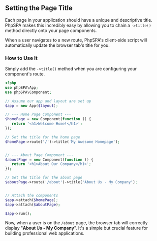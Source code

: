 ## Setting the Page Title

Each page in your application should have a unique and descriptive title. PhpSPA makes this incredibly easy by allowing you to chain a `->title()` method directly onto your page components.

When a user navigates to a new route, PhpSPA's client-side script will automatically update the browser tab's title for you.

### How to Use It

Simply add the `->title()` method when you are configuring your component's route.

```php
<?php
use phpSPA\App;
use phpSPA\Component;

// Assume our app and layout are set up
$app = new App($layout);

// --- Home Page Component ---
$homePage = new Component(function () {
   return '<h1>Welcome Home!</h1>';
});

// Set the title for the home page
$homePage->route('/')->title('My Awesome Homepage');


// --- About Page Component ---
$aboutPage = new Component(function () {
   return '<h1>About Our Company</h1>';
});

// Set the title for the about page
$aboutPage->route('/about')->title('About Us - My Company');


// Attach the components
$app->attach($homePage);
$app->attach($aboutPage);

$app->run();
```

Now, when a user is on the `/about` page, the browser tab will correctly display "**About Us - My Company**". It's a simple but crucial feature for building professional web applications.
